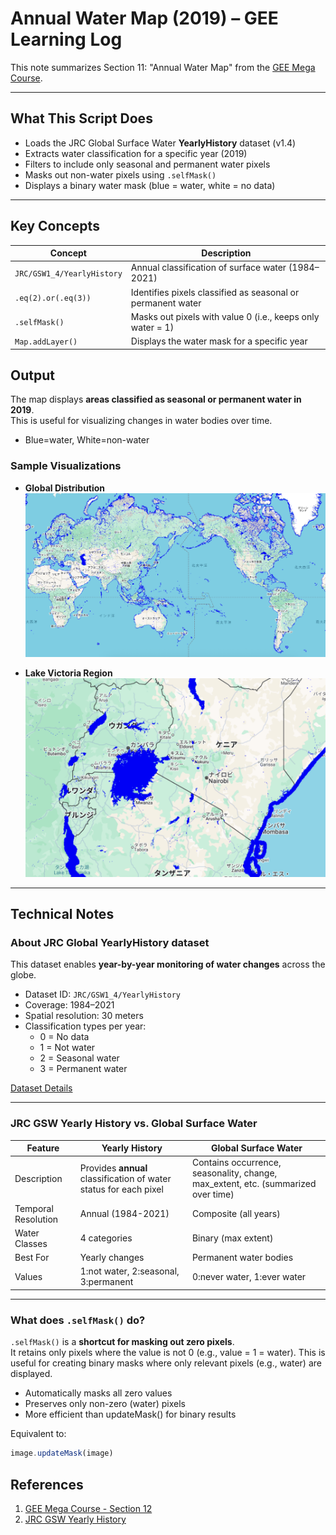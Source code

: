 # Annual Water Map (2019) – GEE Learning Log

This note summarizes Section 11: "Annual Water Map" from the [GEE Mega Course](https://www.udemy.com/course/google-earth-engine-gis-remote-sensing/learn/lecture/42953794).

---

## What This Script Does

- Loads the JRC Global Surface Water **YearlyHistory** dataset (v1.4)
- Extracts water classification for a specific year (2019)
- Filters to include only seasonal and permanent water pixels
- Masks out non-water pixels using `.selfMask()`
- Displays a binary water mask (blue = water, white = no data)

---

## Key Concepts
| Concept | Description |
|--------|-------------|
| `JRC/GSW1_4/YearlyHistory` | Annual classification of surface water (1984–2021) |
| `.eq(2).or(.eq(3))` | Identifies pixels classified as seasonal or permanent water |
| `.selfMask()` | Masks out pixels with value 0 (i.e., keeps only water = 1) |
| `Map.addLayer()` | Displays the water mask for a specific year |

## Output

The map displays **areas classified as seasonal or permanent water in 2019**.  
This is useful for visualizing changes in water bodies over time.
- Blue=water, White=non-water

### Sample Visualizations
- **Global Distribution**  
  ![Global Water Mask](map_jrc_gsw_yearly_2019_global.png)

- **Lake Victoria Region**  
  ![Regional Water Mask](map_jrc_gsw_yearly_2019_lakevictoria.png)

---

## Technical Notes

### About JRC Global YearlyHistory dataset
This dataset enables **year-by-year monitoring of water changes** across the globe.

- Dataset ID: `JRC/GSW1_4/YearlyHistory`
- Coverage: 1984–2021
- Spatial resolution: 30 meters
- Classification types per year:
  - 0 = No data
  - 1 = Not water
  - 2 = Seasonal water
  - 3 = Permanent water

[Dataset Details](https://developers.google.com/earth-engine/datasets/catalog/JRC_GSW1_4_YearlyHistory)

---

### JRC GSW Yearly History vs. Global Surface Water

| Feature | Yearly History | Global Surface Water |
|---------|----------------|----------------------|
| Description | Provides **annual** classification of water status for each pixel | Contains occurrence, seasonality, change, max_extent, etc. (summarized over time) |
| Temporal Resolution | Annual (1984-2021) | Composite (all years) |
| Water Classes | 4 categories | Binary (max extent) |
| Best For | Yearly changes | Permanent water bodies |
| Values | 1:not water, 2:seasonal, 3:permanent | 0:never water, 1:ever water |

---

### What does `.selfMask()` do?

`.selfMask()` is a **shortcut for masking out zero pixels**.  
It retains only pixels where the value is not 0 (e.g., value = 1 = water).
This is useful for creating binary masks where only relevant pixels (e.g., water) are displayed.
- Automatically masks all zero values
- Preserves only non-zero (water) pixels
- More efficient than updateMask() for binary results

Equivalent to:
```javascript
image.updateMask(image)
```

## References
1. [GEE Mega Course - Section 12](https://www.udemy.com/course/google-earth-engine-gis-remote-sensing/learn/lecture/42953794)
2. [JRC GSW Yearly History](https://developers.google.com/earth-engine/datasets/catalog/JRC_GSW1_4_YearlyHistory)
